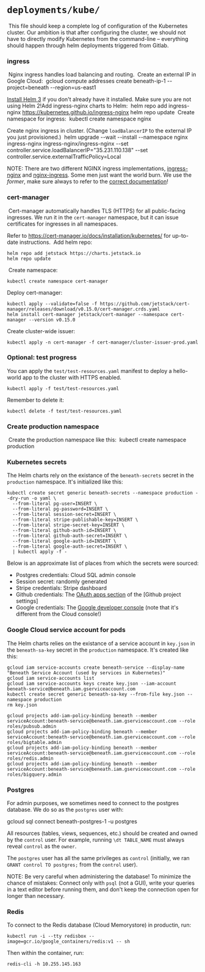 # `deployments/kube/`
​
This file should keep a complete log of configuration of the Kubernetes cluster. Our ambition is that after configuring the cluster, we should not have to directly modify Kubernetes from the command-line – everything should happen through helm deployments triggered from Gitlab.
​​
### ingress
​
Nginx ingress handles load balancing and routing.
​
Create an external IP in Google Cloud:
​
    gcloud compute addresses create beneath-ip-1 --project=beneath --region=us-east1

[Install Helm 3](https://helm.sh/docs/intro/install/) if you don't already have it installed. Make sure you are not using Helm 2!
​
Add ingress-nginx charts to Helm:
​
    helm repo add ingress-nginx https://kubernetes.github.io/ingress-nginx
    helm repo update
​
Create namespace for ingress:
​
    kubectl create namespace nginx

Create nginx ingress in cluster. (Change `loadBalancerIP` to the external IP you just provisioned.)
​
    helm upgrade --wait --install --namespace nginx ingress-nginx ingress-nginx/ingress-nginx --set controller.service.loadBalancerIP="35.231.110.138" --set controller.service.externalTrafficPolicy=Local

NOTE: There are two different NGINX ingress implementations, [ingress-nginx](https://github.com/kubernetes/ingress-nginx) and [nginx-ingress](https://github.com/nginxinc/kubernetes-ingress). Some men just want the world burn. We use the *former*, make sure always to refer to the [correct documentation](https://kubernetes.github.io/ingress-nginx/)!
​
### cert-manager
​
Cert-manager automatically handles TLS (HTTPS) for all public-facing ingresses. We run it in the `cert-manager` namespace, but it can issue certificates for ingresses in all namespaces.

Refer to https://cert-manager.io/docs/installation/kubernetes/ for up-to-date instructions.
​
Add helm repo:

    helm repo add jetstack https://charts.jetstack.io
    helm repo update
​
Create namespace:

    kubectl create namespace cert-manager
    
Deploy cert-manager:

    kubectl apply --validate=false -f https://github.com/jetstack/cert-manager/releases/download/v0.15.0/cert-manager.crds.yaml
    helm install cert-manager jetstack/cert-manager --namespace cert-manager --version v0.15.0

Create cluster-wide issuer:

    kubectl apply -n cert-manager -f cert-manager/cluster-issuer-prod.yaml 

### Optional: test progress

You can apply the `test/test-resources.yaml` manifest to deploy a hello-world app to the cluster with HTTPS enabled.

    kubectl apply -f test/test-resources.yaml

Remember to delete it:

    kubectl delete -f test/test-resources.yaml

### Create production namespace
​
Create the production namespace like this:
​
    kubectl create namespace production

### Kubernetes secrets

The Helm charts rely on the existance of the `beneath-secrets` secret in the `production` namespace. It's initialized like this:

    kubectl create secret generic beneath-secrets --namespace production --dry-run -o yaml \
      --from-literal pg-user=INSERT \
      --from-literal pg-password=INSERT \
      --from-literal session-secret=INSERT \
      --from-literal stripe-publishable-key=INSERT \
      --from-literal stripe-secret-key=INSERT \
      --from-literal github-auth-id=INSERT \
      --from-literal github-auth-secret=INSERT \
      --from-literal google-auth-id=INSERT \
      --from-literal google-auth-secret=INSERT \
      | kubectl apply -f -

Below is an approximate list of places from which the secrets were sourced:

- Postgres credentials: Cloud SQL admin console
- Session secret: randomly generated
- Stripe credentials: Stripe dashboard
- Github credentials: The [OAuth apps section](https://github.com/organizations/beneath-hq/settings/applications) of the [Github project settings]
- Google credentials: The [Google developer console](https://console.developers.google.com/apis/credentials?authuser=1&project=beneath&supportedpurview=project) (note that it's different from the Cloud console!)

### Google Cloud service account for pods

The Helm charts relies on the existance of a service account in `key.json` in the `beneath-sa-key` secret in the `production` namespace. It's created like this:

    gcloud iam service-accounts create beneath-service --display-name "Beneath Service Account (used by services in Kubernetes)"
    gcloud iam service-accounts list
    gcloud iam service-accounts keys create key.json --iam-account beneath-service@beneath.iam.gserviceaccount.com
    kubectl create secret generic beneath-sa-key --from-file key.json --namespace production
    rm key.json

    gcloud projects add-iam-policy-binding beneath --member serviceAccount:beneath-service@beneath.iam.gserviceaccount.com --role roles/pubsub.admin
    gcloud projects add-iam-policy-binding beneath --member serviceAccount:beneath-service@beneath.iam.gserviceaccount.com --role roles/bigtable.admin
    gcloud projects add-iam-policy-binding beneath --member serviceAccount:beneath-service@beneath.iam.gserviceaccount.com --role roles/redis.admin
    gcloud projects add-iam-policy-binding beneath --member serviceAccount:beneath-service@beneath.iam.gserviceaccount.com --role roles/bigquery.admin

### Postgres

For admin purposes, we sometimes need to connect to the postgres database. We do so as the `postgres` user with:

  gcloud sql connect beneath-postgres-1 -u postgres

All resources (tables, views, sequences, etc.) should be created and owned by the `control` user. For example, running `\dt TABLE_NAME` must always reveal `control` as the `owner`.

The `postgres` user has all the same privileges as `control` (initially, we ran `GRANT control TO postgres;` from the `control` user).

NOTE: Be very careful when administering the database! To minimize the chance of mistakes: Connect only with `psql` (not a GUI), write your queries in a text editor before running them, and don't keep the connection open for longer than necessary.

### Redis

To connect to the Redis database (Cloud Memorystore) in productin, run:

    kubectl run -i --tty redisbox --image=gcr.io/google_containers/redis:v1 -- sh

Then within the container, run:

    redis-cli -h 10.255.145.163

